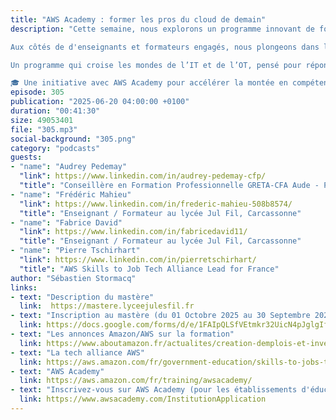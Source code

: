 ```yaml
---
title: "AWS Academy : former les pros du cloud de demain"
description: "Cette semaine, nous explorons un programme innovant de formation : un nouveau mastère professionnel en un an, en alternance, construit autour des services AWS et des enjeux clés de demain — cloud, intelligence artificielle, cybersécurité et industrie 4.0.

Aux côtés de d'enseignants et formateurs engagés, nous plongeons dans la genèse et les ambitions de ce cursus construit avec AWS Academy. Il s’adresse aux titulaires d’un Bac+3 en informatique, vise des certifications AWS et met l'accent sur la pratique, l’alternance, l’insertion professionnelle et l’innovation pédagogique.

Un programme qui croise les mondes de l’IT et de l’OT, pensé pour répondre aux besoins concrets du terrain, et porté par un écosystème local (Greta - CFA, établissements publics) pour former les pros du numérique de demain.

🎓 Une initiative avec AWS Academy pour accélérer la montée en compétences et favoriser la diversité dans les métiers du numérique."
episode: 305
publication: "2025-06-20 04:00:00 +0100"
duration: "00:41:30"
size: 49053401
file: "305.mp3"
social-background: "305.png"
category: "podcasts"
guests:
- "name": "Audrey Pedemay"
  "link": https://www.linkedin.com/in/audrey-pedemay-cfp/
  "title": "Conseillère en Formation Professionnelle GRETA-CFA Aude - Pyrénées Orientales"
- "name": "Frédéric Mahieu"
  "link": https://www.linkedin.com/in/frederic-mahieu-508b8574/
  "title": "Enseignant / Formateur au lycée Jul Fil, Carcassonne"
- "name": "Fabrice David"
  "link": https://www.linkedin.com/in/fabricedavid11/
  "title": "Enseignant / Formateur au lycée Jul Fil, Carcassonne"
- "name": "Pierre Tschirhart"
  "link": https://www.linkedin.com/in/pierretschirhart/
  "title": "AWS Skills to Job Tech Alliance Lead for France"
author: "Sébastien Stormacq"
links:
- text: "Description du mastère"
  link:  https://mastere.lyceejulesfil.fr
- text: "Inscription au mastère (du 01 Octobre 2025 au 30 Septembre 2026)"
  link: https://docs.google.com/forms/d/e/1FAIpQLSfVEtmkr32UicN4pJglgIfViUMQbf2Ieqn0ZsgePrTdOrrwrw/viewform
- text: "Les annonces Amazon/AWS sur la formation"
  link: https://www.aboutamazon.fr/actualites/creation-demplois-et-investissement/amazon-web-services-prevoit-de-former-600-000-personnes-aux-competences-numeriques-en-france-dici-2030-parmi-lesquelles-le-cloud-lintelligence-artificielle-et-la-securite
- text: "La tech alliance AWS"
  link: https://aws.amazon.com/fr/government-education/skills-to-jobs-tech-alliance/france/ 
- text: "AWS Academy"
  link: https://aws.amazon.com/fr/training/awsacademy/
- text: "Inscrivez-vous sur AWS Academy (pour les établissements d'éducation)"
  link: https://www.awsacademy.com/InstitutionApplication
---
```

